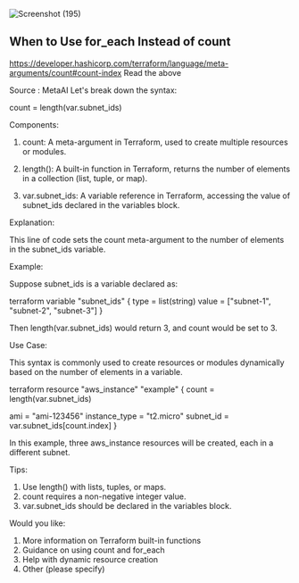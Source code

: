 ![Screenshot (195)](https://github.com/user-attachments/assets/33db40fe-7808-47e4-86a0-3cf793c9f1a2)


## When to Use for_each Instead of count
https://developer.hashicorp.com/terraform/language/meta-arguments/count#count-index
Read the above

Source : MetaAI
Let's break down the syntax:

count = length(var.subnet_ids)

Components:

1. count: A meta-argument in Terraform, used to create multiple resources or modules.

2. length(): A built-in function in Terraform, returns the number of elements in a collection (list, tuple, or map).

3. var.subnet_ids: A variable reference in Terraform, accessing the value of subnet_ids declared in the variables block.

Explanation:

This line of code sets the count meta-argument to the number of elements in the subnet_ids variable.

Example:

Suppose subnet_ids is a variable declared as:


terraform
variable "subnet_ids" {
  type = list(string)
  value = ["subnet-1", "subnet-2", "subnet-3"]
}


Then length(var.subnet_ids) would return 3, and count would be set to 3.

Use Case:

This syntax is commonly used to create resources or modules dynamically based on the number of elements in a variable.


terraform
resource "aws_instance" "example" {
  count = length(var.subnet_ids)

  ami           = "ami-123456"
  instance_type = "t2.micro"
  subnet_id     = var.subnet_ids[count.index]
}


In this example, three aws_instance resources will be created, each in a different subnet.

Tips:

1. Use length() with lists, tuples, or maps.
2. count requires a non-negative integer value.
3. var.subnet_ids should be declared in the variables block.

Would you like:

1. More information on Terraform built-in functions
2. Guidance on using count and for_each
3. Help with dynamic resource creation
4. Other (please specify)
